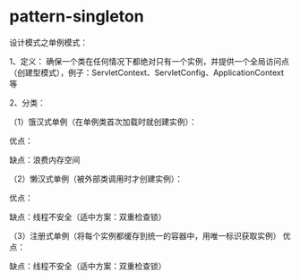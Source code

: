 # pattern-singleton

设计模式之单例模式：

1、定义：
确保一个类在任何情况下都绝对只有一个实例，并提供一个全局访问点（创建型模式），例子：ServletContext、ServletConfig、ApplicationContext等

2、分类：

（1）饿汉式单例（在单例类首次加载时就创建实例）：

优点：

缺点：浪费内存空间

（2）懒汉式单例（被外部类调用时才创建实例）：

优点：

缺点：线程不安全（适中方案：双重检查锁）

（3）注册式单例（将每个实例都缓存到统一的容器中，用唯一标识获取实例）
优点：

缺点：线程不安全（适中方案：双重检查锁）

